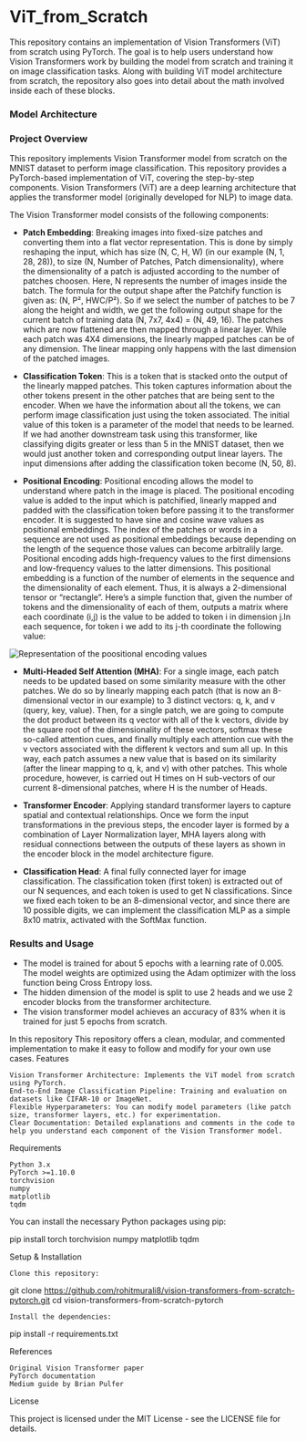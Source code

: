# ViT_from_Scratch

This repository contains an implementation of Vision Transformers (ViT) from scratch using PyTorch. The goal is to help users understand how Vision Transformers work by building the model from scratch and training it on image classification tasks. Along with building ViT model architecture from scratch, the repository also goes into detail about the math involved inside each of these blocks.   

### Model Architecture


### Project Overview

This repository implements Vision Transformer model from scratch on the MNIST dataset to perform image classification. This repository provides a PyTorch-based implementation of ViT, covering the step-by-step components. Vision Transformers (ViT) are a deep learning architecture that applies the transformer model (originally developed for NLP) to image data.


The Vision Transformer model consists of the following components:

- **Patch Embedding**: Breaking images into fixed-size patches and converting them into a flat vector representation. This is done by simply reshaping the input, which has size (N, C, H, W) (in our example (N, 1, 28, 28)), to size (N,  Number of Patches, Patch dimensionality), where the dimensionality of a patch is adjusted according to the number of patches choosen. Here, N represents the number of images inside the batch. The formula for the output shape after the Patchify function is given as: (N, P², HWC/P²). So if we select the number of patches to be 7 along the height and width, we get the following output shape for the current batch of training data (N, 7x7, 4x4) = (N, 49, 16). The patches which are now flattened are then mapped through a linear layer. While each patch was 4X4 dimensions, the linearly mapped patches can be of any dimension. The linear mapping only happens with the last dimension of the patched images.

- **Classification Token**: This is a token that is stacked onto the output of the linearly mapped patches. This token captures information about the other tokens present in the other patches that are being sent to the encoder. When we have the information about all the tokens, we can perform image classification just using the token associated. The initial value of this token is a parameter of the model that needs to be learned. If we had another downstream task using this transformer, like classifying digits greater or less than 5 in the MNIST dataset, then we would just another token and corresponding output linear layers. The input dimensions after adding the classification token become (N, 50, 8). 

- **Positional Encoding**: Positional encoding allows the model to understand where patch in the image is placed. The positional encoding value is added to the input which is patchified, linearly mapped and padded with the classification token before passing it to the transformer encoder. It is suggested to have sine and cosine wave values as positional embeddings. The index of the patches or words in a sequence are not used as positional embeddings because depending on the length of the sequence those values can become arbitralily large. Positional encoding adds high-frequency values to the first dimensions and low-frequency values to the latter dimensions. This positional embedding is a function of the number of elements in the sequence and the dimensionality of each element. Thus, it is always a 2-dimensional tensor or “rectangle”. Here’s a simple function that, given the number of tokens and the dimensionality of each of them, outputs a matrix where each coordinate (i,j) is the value to be added to token i in dimension j.In each sequence, for token i we add to its j-th coordinate the following value:

![Representation of the poositional encoding values]()

- **Multi-Headed Self Attention (MHA)**: For a single image, each patch needs to be updated based on some similarity measure with the other patches. We do so by linearly mapping each patch (that is now an 8-dimensional vector in our example) to 3 distinct vectors: q, k, and v (query, key, value). Then, for a single patch, we are going to compute the dot product between its q vector with all of the k vectors, divide by the square root of the dimensionality of these vectors, softmax these so-called attention cues, and finally multiply each attention cue with the v vectors associated with the different k vectors and sum all up. In this way, each patch assumes a new value that is based on its similarity (after the linear mapping to q, k, and v) with other patches. This whole procedure, however, is carried out H times on H sub-vectors of our current 8-dimensional patches, where H is the number of Heads.

- **Transformer Encoder**: Applying standard transformer layers to capture spatial and contextual relationships. Once we form the input transformations in the previous steps, the encoder layer is formed by a combination of Layer Normalization layer, MHA layers along with residual connections between the outputs of these layers as shown in the encoder block in the model architecture figure. 

- **Classification Head**: A final fully connected layer for image classification. The classification token (first token) is extracted out of our N sequences, and each token is used to get N classifications. Since we fixed each token to be an 8-dimensional vector, and since there are 10 possible digits, we can implement the classification MLP as a simple 8x10 matrix, activated with the SoftMax function.

### Results and Usage

- The model is trained for about 5 epochs with a learning rate of 0.005. The model weights are optimized using the Adam optimizer with the loss function being Cross Entropy loss. 
- The hidden dimension of the model is split to use 2 heads and we use 2 encoder blocks from the transformer architecture.
- The vision transformer model achieves an accuracy of 83% when it is trained for just 5 epochs from scratch. 

In this repository 
This repository offers a clean, modular, and commented implementation to make it easy to follow and modify for your own use cases.
Features

    Vision Transformer Architecture: Implements the ViT model from scratch using PyTorch.
    End-to-End Image Classification Pipeline: Training and evaluation on datasets like CIFAR-10 or ImageNet.
    Flexible Hyperparameters: You can modify model parameters (like patch size, transformer layers, etc.) for experimentation.
    Clear Documentation: Detailed explanations and comments in the code to help you understand each component of the Vision Transformer model.

Requirements

    Python 3.x
    PyTorch >=1.10.0
    torchvision
    numpy
    matplotlib
    tqdm

You can install the necessary Python packages using pip:

pip install torch torchvision numpy matplotlib tqdm

Setup & Installation

    Clone this repository:

git clone https://github.com/rohitmurali8/vision-transformers-from-scratch-pytorch.git
cd vision-transformers-from-scratch-pytorch

    Install the dependencies:

pip install -r requirements.txt

References

    Original Vision Transformer paper
    PyTorch documentation
    Medium guide by Brian Pulfer

License

This project is licensed under the MIT License - see the LICENSE file for details.
